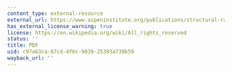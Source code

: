```yaml
---
content_type: external-resource
external_url: https://www.aspeninstitute.org/publications/structural-racism-community-building/
has_external_license_warning: true
license: https://en.wikipedia.org/wiki/All_rights_reserved
status: ''
title: PDF
uid: c97a63ca-87cd-4f6c-9039-25393a739b59
wayback_url: ''
---
```


